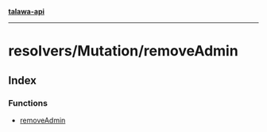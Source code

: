 [**talawa-api**](../../../README.md)

***

# resolvers/Mutation/removeAdmin

## Index

### Functions

- [removeAdmin](functions/removeAdmin.md)
